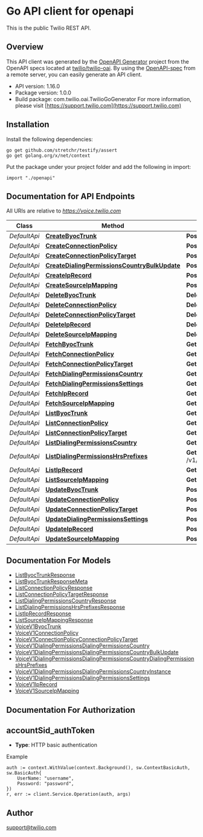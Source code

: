 # Go API client for openapi

This is the public Twilio REST API.

## Overview
This API client was generated by the [OpenAPI Generator](https://openapi-generator.tech) project from the OpenAPI specs located at [twilio/twilio-oai](https://github.com/twilio/twilio-oai/tree/main/spec).  By using the [OpenAPI-spec](https://www.openapis.org/) from a remote server, you can easily generate an API client.

- API version: 1.16.0
- Package version: 1.0.0
- Build package: com.twilio.oai.TwilioGoGenerator
For more information, please visit [https://support.twilio.com](https://support.twilio.com)

## Installation

Install the following dependencies:

```shell
go get github.com/stretchr/testify/assert
go get golang.org/x/net/context
```

Put the package under your project folder and add the following in import:

```golang
import "./openapi"
```

## Documentation for API Endpoints

All URIs are relative to *https://voice.twilio.com*

Class | Method | HTTP request | Description
------------ | ------------- | ------------- | -------------
*DefaultApi* | [**CreateByocTrunk**](docs/DefaultApi.md#createbyoctrunk) | **Post** /v1/ByocTrunks | 
*DefaultApi* | [**CreateConnectionPolicy**](docs/DefaultApi.md#createconnectionpolicy) | **Post** /v1/ConnectionPolicies | 
*DefaultApi* | [**CreateConnectionPolicyTarget**](docs/DefaultApi.md#createconnectionpolicytarget) | **Post** /v1/ConnectionPolicies/{ConnectionPolicySid}/Targets | 
*DefaultApi* | [**CreateDialingPermissionsCountryBulkUpdate**](docs/DefaultApi.md#createdialingpermissionscountrybulkupdate) | **Post** /v1/DialingPermissions/BulkCountryUpdates | 
*DefaultApi* | [**CreateIpRecord**](docs/DefaultApi.md#createiprecord) | **Post** /v1/IpRecords | 
*DefaultApi* | [**CreateSourceIpMapping**](docs/DefaultApi.md#createsourceipmapping) | **Post** /v1/SourceIpMappings | 
*DefaultApi* | [**DeleteByocTrunk**](docs/DefaultApi.md#deletebyoctrunk) | **Delete** /v1/ByocTrunks/{Sid} | 
*DefaultApi* | [**DeleteConnectionPolicy**](docs/DefaultApi.md#deleteconnectionpolicy) | **Delete** /v1/ConnectionPolicies/{Sid} | 
*DefaultApi* | [**DeleteConnectionPolicyTarget**](docs/DefaultApi.md#deleteconnectionpolicytarget) | **Delete** /v1/ConnectionPolicies/{ConnectionPolicySid}/Targets/{Sid} | 
*DefaultApi* | [**DeleteIpRecord**](docs/DefaultApi.md#deleteiprecord) | **Delete** /v1/IpRecords/{Sid} | 
*DefaultApi* | [**DeleteSourceIpMapping**](docs/DefaultApi.md#deletesourceipmapping) | **Delete** /v1/SourceIpMappings/{Sid} | 
*DefaultApi* | [**FetchByocTrunk**](docs/DefaultApi.md#fetchbyoctrunk) | **Get** /v1/ByocTrunks/{Sid} | 
*DefaultApi* | [**FetchConnectionPolicy**](docs/DefaultApi.md#fetchconnectionpolicy) | **Get** /v1/ConnectionPolicies/{Sid} | 
*DefaultApi* | [**FetchConnectionPolicyTarget**](docs/DefaultApi.md#fetchconnectionpolicytarget) | **Get** /v1/ConnectionPolicies/{ConnectionPolicySid}/Targets/{Sid} | 
*DefaultApi* | [**FetchDialingPermissionsCountry**](docs/DefaultApi.md#fetchdialingpermissionscountry) | **Get** /v1/DialingPermissions/Countries/{IsoCode} | 
*DefaultApi* | [**FetchDialingPermissionsSettings**](docs/DefaultApi.md#fetchdialingpermissionssettings) | **Get** /v1/Settings | 
*DefaultApi* | [**FetchIpRecord**](docs/DefaultApi.md#fetchiprecord) | **Get** /v1/IpRecords/{Sid} | 
*DefaultApi* | [**FetchSourceIpMapping**](docs/DefaultApi.md#fetchsourceipmapping) | **Get** /v1/SourceIpMappings/{Sid} | 
*DefaultApi* | [**ListByocTrunk**](docs/DefaultApi.md#listbyoctrunk) | **Get** /v1/ByocTrunks | 
*DefaultApi* | [**ListConnectionPolicy**](docs/DefaultApi.md#listconnectionpolicy) | **Get** /v1/ConnectionPolicies | 
*DefaultApi* | [**ListConnectionPolicyTarget**](docs/DefaultApi.md#listconnectionpolicytarget) | **Get** /v1/ConnectionPolicies/{ConnectionPolicySid}/Targets | 
*DefaultApi* | [**ListDialingPermissionsCountry**](docs/DefaultApi.md#listdialingpermissionscountry) | **Get** /v1/DialingPermissions/Countries | 
*DefaultApi* | [**ListDialingPermissionsHrsPrefixes**](docs/DefaultApi.md#listdialingpermissionshrsprefixes) | **Get** /v1/DialingPermissions/Countries/{IsoCode}/HighRiskSpecialPrefixes | 
*DefaultApi* | [**ListIpRecord**](docs/DefaultApi.md#listiprecord) | **Get** /v1/IpRecords | 
*DefaultApi* | [**ListSourceIpMapping**](docs/DefaultApi.md#listsourceipmapping) | **Get** /v1/SourceIpMappings | 
*DefaultApi* | [**UpdateByocTrunk**](docs/DefaultApi.md#updatebyoctrunk) | **Post** /v1/ByocTrunks/{Sid} | 
*DefaultApi* | [**UpdateConnectionPolicy**](docs/DefaultApi.md#updateconnectionpolicy) | **Post** /v1/ConnectionPolicies/{Sid} | 
*DefaultApi* | [**UpdateConnectionPolicyTarget**](docs/DefaultApi.md#updateconnectionpolicytarget) | **Post** /v1/ConnectionPolicies/{ConnectionPolicySid}/Targets/{Sid} | 
*DefaultApi* | [**UpdateDialingPermissionsSettings**](docs/DefaultApi.md#updatedialingpermissionssettings) | **Post** /v1/Settings | 
*DefaultApi* | [**UpdateIpRecord**](docs/DefaultApi.md#updateiprecord) | **Post** /v1/IpRecords/{Sid} | 
*DefaultApi* | [**UpdateSourceIpMapping**](docs/DefaultApi.md#updatesourceipmapping) | **Post** /v1/SourceIpMappings/{Sid} | 


## Documentation For Models

 - [ListByocTrunkResponse](docs/ListByocTrunkResponse.md)
 - [ListByocTrunkResponseMeta](docs/ListByocTrunkResponseMeta.md)
 - [ListConnectionPolicyResponse](docs/ListConnectionPolicyResponse.md)
 - [ListConnectionPolicyTargetResponse](docs/ListConnectionPolicyTargetResponse.md)
 - [ListDialingPermissionsCountryResponse](docs/ListDialingPermissionsCountryResponse.md)
 - [ListDialingPermissionsHrsPrefixesResponse](docs/ListDialingPermissionsHrsPrefixesResponse.md)
 - [ListIpRecordResponse](docs/ListIpRecordResponse.md)
 - [ListSourceIpMappingResponse](docs/ListSourceIpMappingResponse.md)
 - [VoiceV1ByocTrunk](docs/VoiceV1ByocTrunk.md)
 - [VoiceV1ConnectionPolicy](docs/VoiceV1ConnectionPolicy.md)
 - [VoiceV1ConnectionPolicyConnectionPolicyTarget](docs/VoiceV1ConnectionPolicyConnectionPolicyTarget.md)
 - [VoiceV1DialingPermissionsDialingPermissionsCountry](docs/VoiceV1DialingPermissionsDialingPermissionsCountry.md)
 - [VoiceV1DialingPermissionsDialingPermissionsCountryBulkUpdate](docs/VoiceV1DialingPermissionsDialingPermissionsCountryBulkUpdate.md)
 - [VoiceV1DialingPermissionsDialingPermissionsCountryDialingPermissionsHrsPrefixes](docs/VoiceV1DialingPermissionsDialingPermissionsCountryDialingPermissionsHrsPrefixes.md)
 - [VoiceV1DialingPermissionsDialingPermissionsCountryInstance](docs/VoiceV1DialingPermissionsDialingPermissionsCountryInstance.md)
 - [VoiceV1DialingPermissionsDialingPermissionsSettings](docs/VoiceV1DialingPermissionsDialingPermissionsSettings.md)
 - [VoiceV1IpRecord](docs/VoiceV1IpRecord.md)
 - [VoiceV1SourceIpMapping](docs/VoiceV1SourceIpMapping.md)


## Documentation For Authorization



## accountSid_authToken

- **Type**: HTTP basic authentication

Example

```golang
auth := context.WithValue(context.Background(), sw.ContextBasicAuth, sw.BasicAuth{
    UserName: "username",
    Password: "password",
})
r, err := client.Service.Operation(auth, args)
```


## Author

support@twilio.com

